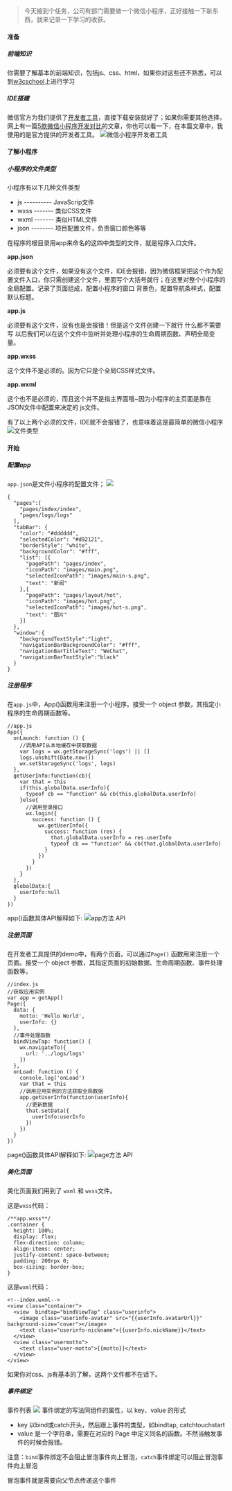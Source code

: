 >今天接到个任务，公司有部门需要做一个微信小程序，正好接触一下新东西，就来记录一下学习的收获。

#### 准备

##### 前端知识

你需要了解基本的前端知识，包括js、css、html，如果你对这些还不熟悉，可以到[w3cschool](http://www.w3school.com.cn/)上进行学习

##### IDE搭建

微信官方为我们提供了[开发者工具](https://mp.weixin.qq.com/debug/wxadoc/dev/devtools/download.html)，直接下载安装就好了；如果你需要其他选择，网上有一篇[5款微信小程序开发对比](http://www.ashan.org/archives/934)的文章，你也可以看一下，在本篇文章中，我使用的是官方提供的开发者工具。
![微信小程序开发者工具](WeChatIDE.png)

#### 了解小程序

##### 小程序的文件类型

小程序有以下几种文件类型

* js ---------- JavaScrip文件
* wxss ------- 类似CSS文件
* wxml ------- 类似HTML文件
* json -------- 项目配置文件，负责窗口颜色等等

在程序的根目录用app来命名的这四中类型的文件，就是程序入口文件。

**app.json**

必须要有这个文件，如果没有这个文件，IDE会报错，因为微信框架把这个作为配置文件入口，你只需创建这个文件，里面写个大括号就行；在这里对整个小程序的全局配置。记录了页面组成，配置小程序的窗口 背景色，配置导航条样式，配置默认标题。

**app.js**

必须要有这个文件，没有也是会报错！但是这个文件创建一下就行 什么都不需要写
以后我们可以在这个文件中监听并处理小程序的生命周期函数、声明全局变量。

**app.wxss**

这个文件不是必须的。因为它只是个全局CSS样式文件。

**app.wxml**

这个也不是必须的，而且这个并不是指主界面哦~因为小程序的主页面是靠在JSON文件中配置来决定的
js文件。

有了以上两个必须的文件，IDE就不会报错了，也意味着这是最简单的微信小程序
![文件类型](WeChatIDE3.png)

#### 开始

##### 配置app
`app.json`是文件小程序的配置文件；
![](appjson.png)
```
{
  "pages":[
    "pages/index/index",
    "pages/logs/logs"
  ],
  "tabBar": {
    "color": "#dddddd",
    "selectedColor": "#d92121",
    "borderStyle": "white",
    "backgroundColor": "#fff",
    "list": [{
      "pagePath": "pages/index",
      "iconPath": "images/main.png",
      "selectedIconPath": "images/main-s.png",
      "text": "新闻"
    },{
      "pagePath": "pages/layout/hot",
      "iconPath": "images/hot.png",
      "selectedIconPath": "images/hot-s.png",
      "text": "图片"
    }]
  },
  "window":{
    "backgroundTextStyle":"light",
    "navigationBarBackgroundColor": "#fff",
    "navigationBarTitleText": "WeChat",
    "navigationBarTextStyle":"black"
  }
}
```


##### 注册程序

在`app.js`中，App()函数用来注册一个小程序。接受一个 object 参数，其指定小程序的生命周期函数等。
```
//app.js
App({
  onLaunch: function () {
    //调用API从本地缓存中获取数据
    var logs = wx.getStorageSync('logs') || []
    logs.unshift(Date.now())
    wx.setStorageSync('logs', logs)
  },
  getUserInfo:function(cb){
    var that = this
    if(this.globalData.userInfo){
      typeof cb == "function" && cb(this.globalData.userInfo)
    }else{
      //调用登录接口
      wx.login({
        success: function () {
          wx.getUserInfo({
            success: function (res) {
              that.globalData.userInfo = res.userInfo
              typeof cb == "function" && cb(that.globalData.userInfo)
            }
          })
        }
      })
    }
  },
  globalData:{
    userInfo:null
  }
})
```
app()函数具体API解释如下:
![app方法 API](app-func.png)

##### 注册页面
在开发者工具提供的demo中，有两个页面，可以通过`Page()` 函数用来注册一个页面。接受一个 object 参数，其指定页面的初始数据、生命周期函数、事件处理函数等。
```
//index.js
//获取应用实例
var app = getApp()
Page({
  data: {
    motto: 'Hello World',
    userInfo: {}
  },
  //事件处理函数
  bindViewTap: function() {
    wx.navigateTo({
      url: '../logs/logs'
    })
  },
  onLoad: function () {
    console.log('onLoad')
    var that = this
    //调用应用实例的方法获取全局数据
    app.getUserInfo(function(userInfo){
      //更新数据
      that.setData({
        userInfo:userInfo
      })
    })
  }
})
```
page()函数具体API解释如下:
![page方法 API](page-func.png)

##### 美化页面
美化页面我们用到了 `wxml` 和 `wxss`文件。

这是`wxss`代码：
```
/**app.wxss**/
.container {
  height: 100%;
  display: flex;
  flex-direction: column;
  align-items: center;
  justify-content: space-between;
  padding: 200rpx 0;
  box-sizing: border-box;
} 
```
这是`wxml`代码：
```
<!--index.wxml-->
<view class="container">
  <view  bindtap="bindViewTap" class="userinfo">
    <image class="userinfo-avatar" src="{{userInfo.avatarUrl}}" background-size="cover"></image>
    <text class="userinfo-nickname">{{userInfo.nickName}}</text>
  </view>
  <view class="usermotto">
    <text class="user-motto">{{motto}}</text>
  </view>
</view>
```
如果你对css、js有基本的了解，这两个文件都不在话下。

##### 事件绑定
事件列表
![](event.png)
事件绑定的写法同组件的属性，以 key、value 的形式

* key 以bind或catch开头，然后跟上事件的类型，如bindtap, catchtouchstart
* value 是一个字符串，需要在对应的 Page 中定义同名的函数。不然当触发事件的时候会报错。

注意：`bind`事件绑定不会阻止冒泡事件向上冒泡，`catch`事件绑定可以阻止冒泡事件向上冒泡

冒泡事件就是需要向父节点传递这个事件
